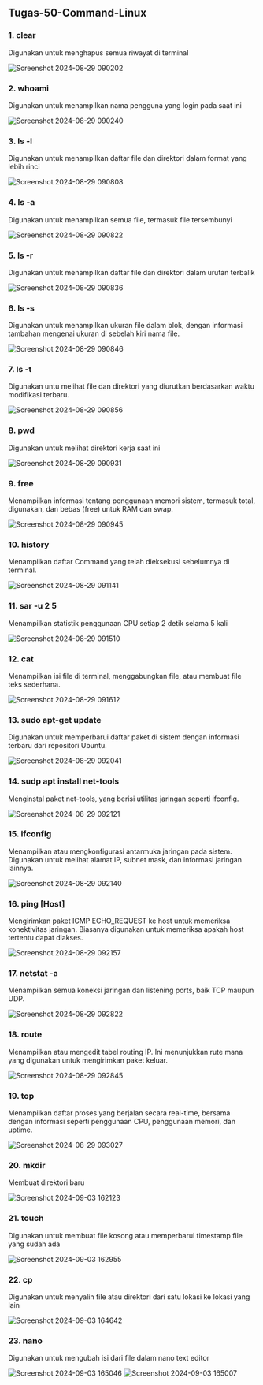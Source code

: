 ## Tugas-50-Command-Linux

### 1. clear
Digunakan untuk menghapus semua riwayat di terminal

![Screenshot 2024-08-29 090202](https://github.com/user-attachments/assets/8dd74911-8849-4c04-b980-31d837e2a1ee)

### 2. whoami
Digunakan untuk menampilkan nama pengguna yang login pada saat ini

![Screenshot 2024-08-29 090240](https://github.com/user-attachments/assets/50139404-f575-455c-bbd1-99f0dd14e921)

### 3. ls -l
Digunakan untuk menampilkan daftar file dan direktori dalam format yang lebih rinci

![Screenshot 2024-08-29 090808](https://github.com/user-attachments/assets/e1d45a6a-12f7-431b-bbd2-66785f1f3cf1)

### 4. ls -a 
Digunakan untuk menampilkan semua file, termasuk file tersembunyi

![Screenshot 2024-08-29 090822](https://github.com/user-attachments/assets/10070597-8e9e-4834-a6c4-002d0bdf6f8d)

### 5. ls -r
Digunakan untuk menampilkan daftar file dan direktori dalam urutan terbalik

![Screenshot 2024-08-29 090836](https://github.com/user-attachments/assets/3609c202-954b-4d8a-83a6-9bb559911b42)

### 6. ls -s
Digunakan untuk menampilkan ukuran file dalam blok, dengan informasi tambahan mengenai ukuran di sebelah kiri nama file.

![Screenshot 2024-08-29 090846](https://github.com/user-attachments/assets/664e7391-60c5-4d98-998c-4807a8d7764a)

### 7. ls -t
Digunakan untu melihat file dan direktori yang diurutkan berdasarkan waktu modifikasi terbaru.

![Screenshot 2024-08-29 090856](https://github.com/user-attachments/assets/0a9f47ed-4e9d-4de8-ac18-ab82f7559530)

### 8. pwd
Digunakan untuk melihat direktori kerja saat ini

![Screenshot 2024-08-29 090931](https://github.com/user-attachments/assets/0006a3a9-bd83-4387-b78d-81dd14504fe5)

### 9. free
Menampilkan informasi tentang penggunaan memori sistem, termasuk total, digunakan, dan bebas (free) untuk RAM dan swap.

![Screenshot 2024-08-29 090945](https://github.com/user-attachments/assets/e03bf46a-c4d9-4958-95d8-ea2582a881be)

### 10. history
Menampilkan daftar Command yang telah dieksekusi sebelumnya di terminal.

![Screenshot 2024-08-29 091141](https://github.com/user-attachments/assets/30cad7a1-108e-4069-aaa5-5ec695e71e7f)

### 11. sar -u 2 5
Menampilkan statistik penggunaan CPU setiap 2 detik selama 5 kali

![Screenshot 2024-08-29 091510](https://github.com/user-attachments/assets/9fc98e6f-07dc-4325-93c0-11e5c4e08171)

### 12. cat
Menampilkan isi file di terminal, menggabungkan file, atau membuat file teks sederhana.

![Screenshot 2024-08-29 091612](https://github.com/user-attachments/assets/c5c103c6-32aa-4560-9567-6f25e84151ec)

### 13. sudo apt-get update
Digunakan untuk memperbarui daftar paket di sistem dengan informasi terbaru dari repositori Ubuntu.

![Screenshot 2024-08-29 092041](https://github.com/user-attachments/assets/986f8e70-f317-4748-ba5a-b7caabc5c78e)

### 14. sudp apt install net-tools
Menginstal paket net-tools, yang berisi utilitas jaringan seperti ifconfig.

![Screenshot 2024-08-29 092121](https://github.com/user-attachments/assets/b4a8b81f-0dea-401b-a5d0-8be09e96f84b)

### 15. ifconfig
Menampilkan atau mengkonfigurasi antarmuka jaringan pada sistem. Digunakan untuk melihat alamat IP, subnet mask, dan informasi jaringan lainnya.

![Screenshot 2024-08-29 092140](https://github.com/user-attachments/assets/9d16c2f4-6032-4bb4-8641-bab911f99034)

### 16. ping [Host]
Mengirimkan paket ICMP ECHO_REQUEST ke host untuk memeriksa konektivitas jaringan. Biasanya digunakan untuk memeriksa apakah host tertentu dapat diakses.

![Screenshot 2024-08-29 092157](https://github.com/user-attachments/assets/25de985c-5ec6-4ca7-acb8-6775e7303a62)

### 17. netstat -a
Menampilkan semua koneksi jaringan dan listening ports, baik TCP maupun UDP.

![Screenshot 2024-08-29 092822](https://github.com/user-attachments/assets/5e2c8665-ec7d-4ab7-8289-7a74a0f5fa2b)

### 18. route
Menampilkan atau mengedit tabel routing IP. Ini menunjukkan rute mana yang digunakan untuk mengirimkan paket keluar.

![Screenshot 2024-08-29 092845](https://github.com/user-attachments/assets/dc9c15ff-5f2c-4e1d-9d22-73ab665d0ac4)

### 19. top
Menampilkan daftar proses yang berjalan secara real-time, bersama dengan informasi seperti penggunaan CPU, penggunaan memori, dan uptime.

![Screenshot 2024-08-29 093027](https://github.com/user-attachments/assets/4dd7968d-7697-4d69-9199-e94ba059bc7a)

### 20. mkdir
Membuat direktori baru

![Screenshot 2024-09-03 162123](https://github.com/user-attachments/assets/e60d8289-0a96-4988-a023-00fcf6f44fa4)

### 21. touch
Digunakan untuk membuat file kosong atau memperbarui timestamp file yang sudah ada

![Screenshot 2024-09-03 162955](https://github.com/user-attachments/assets/8a7c9faf-9b1b-4f82-869f-174cb592cf2d)

### 22. cp
Digunakan untuk menyalin file atau direktori dari satu lokasi ke lokasi yang lain

![Screenshot 2024-09-03 164642](https://github.com/user-attachments/assets/b26ae310-5ea9-42d6-a269-3e41c3e5195f)

### 23. nano
Digunakan untuk mengubah isi dari file dalam nano text editor

![Screenshot 2024-09-03 165046](https://github.com/user-attachments/assets/17ec0c3e-ee19-4de8-836b-067e7f3b7fac)
![Screenshot 2024-09-03 165007](https://github.com/user-attachments/assets/383c8f6f-44db-43a9-8940-528f683c6ce8)



















































